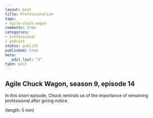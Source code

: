 ```yaml
---
layout: post
title: Professionalism
tags:
- agile-chuck-wagon
comments: true
categories:
- professional
- podcast
status: publish
published: true
meta:
  _edit_last: "1"
type: post
---
```


## Agile Chuck Wagon, season 9, episode 14

In this short episode, Chuck reminds us of the importance of remaining professional after giving notice.

  (length: 5 min)
